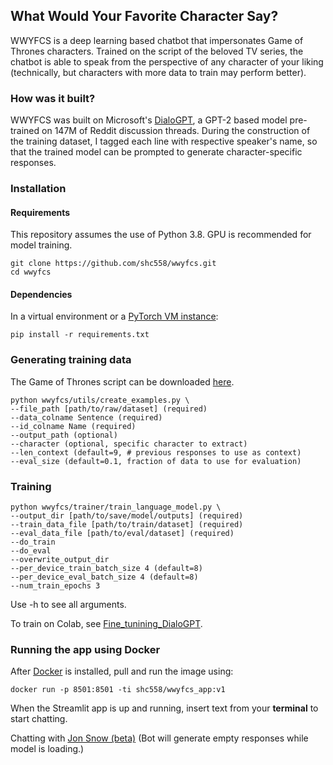 ## What Would Your Favorite Character Say?
WWYFCS is a deep learning based chatbot that impersonates Game of Thrones characters. Trained on the script of the beloved TV series, the chatbot is able to speak from the perspective of any character of your liking (technically, but characters with more data to train may perform better).



### How was it built?
WWYFCS was built on Microsoft's [DialoGPT](https://github.com/microsoft/DialoGPT), a GPT-2 based model pre-trained on 147M of Reddit discussion threads. During the construction of the training dataset, I tagged each line with respective speaker's name, so that the trained model can be prompted to generate character-specific responses.



### Installation

#### Requirements
This repository assumes the use of Python 3.8. GPU is recommended for model training.

```
git clone https://github.com/shc558/wwyfcs.git
cd wwyfcs
```


#### Dependencies
In a virtual environment or a [PyTorch VM instance](https://cloud.google.com/ai-platform/deep-learning-vm/docs/pytorch_start_instance):

```
pip install -r requirements.txt
```


### Generating training data

The Game of Thrones script can be downloaded [here](https://www.kaggle.com/albenft/game-of-thrones-script-all-seasons/download).

```
python wwyfcs/utils/create_examples.py \
--file_path [path/to/raw/dataset] (required)
--data_colname Sentence (required)
--id_colname Name (required)
--output_path (optional)
--character (optional, specific character to extract)
--len_context (default=9, # previous responses to use as context)
--eval_size (default=0.1, fraction of data to use for evaluation)
```


### Training

```
python wwyfcs/trainer/train_language_model.py \
--output_dir [path/to/save/model/outputs] (required)
--train_data_file [path/to/train/dataset] (required)
--eval_data_file [path/to/eval/dataset] (required)
--do_train
--do_eval
--overwrite_output_dir
--per_device_train_batch_size 4 (default=8)
--per_device_eval_batch_size 4 (default=8)
--num_train_epochs 3
```

Use -h to see all arguments.

To train on Colab, see [Fine_tunining_DialoGPT](https://github.com/shc558/wwyfcs/blob/dev/notebooks/Fine_tuning_DialoGPT.ipynb).


### Running the app using Docker

After [Docker](https://www.docker.com/products/docker-desktop) is installed, pull and run the image using:

```
docker run -p 8501:8501 -ti shc558/wwyfcs_app:v1
```
When the Streamlit app is up and running, insert text from your **terminal** to start chatting.

Chatting with [Jon Snow (beta)](https://bot.dialogflow.com/jon-snow ) (Bot will generate empty responses while model is loading.)
